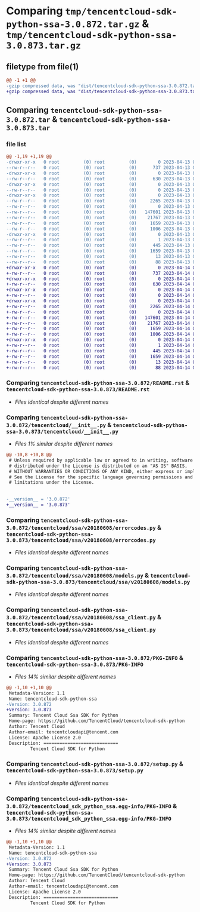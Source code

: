 # Comparing `tmp/tencentcloud-sdk-python-ssa-3.0.872.tar.gz` & `tmp/tencentcloud-sdk-python-ssa-3.0.873.tar.gz`

## filetype from file(1)

```diff
@@ -1 +1 @@
-gzip compressed data, was "dist/tencentcloud-sdk-python-ssa-3.0.872.tar", last modified: Thu Apr 13 00:56:32 2023, max compression
+gzip compressed data, was "dist/tencentcloud-sdk-python-ssa-3.0.873.tar", last modified: Fri Apr 14 00:51:40 2023, max compression
```

## Comparing `tencentcloud-sdk-python-ssa-3.0.872.tar` & `tencentcloud-sdk-python-ssa-3.0.873.tar`

### file list

```diff
@@ -1,19 +1,19 @@
-drwxr-xr-x   0 root         (0) root         (0)        0 2023-04-13 00:56:32.000000 tencentcloud-sdk-python-ssa-3.0.872/
--rw-r--r--   0 root         (0) root         (0)      737 2023-04-13 00:56:32.000000 tencentcloud-sdk-python-ssa-3.0.872/README.rst
-drwxr-xr-x   0 root         (0) root         (0)        0 2023-04-13 00:56:32.000000 tencentcloud-sdk-python-ssa-3.0.872/tencentcloud/
--rw-r--r--   0 root         (0) root         (0)      630 2023-04-13 00:56:32.000000 tencentcloud-sdk-python-ssa-3.0.872/tencentcloud/__init__.py
-drwxr-xr-x   0 root         (0) root         (0)        0 2023-04-13 00:56:32.000000 tencentcloud-sdk-python-ssa-3.0.872/tencentcloud/ssa/
--rw-r--r--   0 root         (0) root         (0)        0 2023-04-13 00:56:32.000000 tencentcloud-sdk-python-ssa-3.0.872/tencentcloud/ssa/__init__.py
-drwxr-xr-x   0 root         (0) root         (0)        0 2023-04-13 00:56:32.000000 tencentcloud-sdk-python-ssa-3.0.872/tencentcloud/ssa/v20180608/
--rw-r--r--   0 root         (0) root         (0)     2265 2023-04-13 00:56:32.000000 tencentcloud-sdk-python-ssa-3.0.872/tencentcloud/ssa/v20180608/errorcodes.py
--rw-r--r--   0 root         (0) root         (0)        0 2023-04-13 00:56:32.000000 tencentcloud-sdk-python-ssa-3.0.872/tencentcloud/ssa/v20180608/__init__.py
--rw-r--r--   0 root         (0) root         (0)   147601 2023-04-13 00:56:32.000000 tencentcloud-sdk-python-ssa-3.0.872/tencentcloud/ssa/v20180608/models.py
--rw-r--r--   0 root         (0) root         (0)    21767 2023-04-13 00:56:32.000000 tencentcloud-sdk-python-ssa-3.0.872/tencentcloud/ssa/v20180608/ssa_client.py
--rw-r--r--   0 root         (0) root         (0)     1659 2023-04-13 00:56:32.000000 tencentcloud-sdk-python-ssa-3.0.872/PKG-INFO
--rw-r--r--   0 root         (0) root         (0)     1006 2023-04-13 00:56:32.000000 tencentcloud-sdk-python-ssa-3.0.872/setup.py
-drwxr-xr-x   0 root         (0) root         (0)        0 2023-04-13 00:56:32.000000 tencentcloud-sdk-python-ssa-3.0.872/tencentcloud_sdk_python_ssa.egg-info/
--rw-r--r--   0 root         (0) root         (0)        1 2023-04-13 00:56:32.000000 tencentcloud-sdk-python-ssa-3.0.872/tencentcloud_sdk_python_ssa.egg-info/dependency_links.txt
--rw-r--r--   0 root         (0) root         (0)      445 2023-04-13 00:56:32.000000 tencentcloud-sdk-python-ssa-3.0.872/tencentcloud_sdk_python_ssa.egg-info/SOURCES.txt
--rw-r--r--   0 root         (0) root         (0)     1659 2023-04-13 00:56:32.000000 tencentcloud-sdk-python-ssa-3.0.872/tencentcloud_sdk_python_ssa.egg-info/PKG-INFO
--rw-r--r--   0 root         (0) root         (0)       13 2023-04-13 00:56:32.000000 tencentcloud-sdk-python-ssa-3.0.872/tencentcloud_sdk_python_ssa.egg-info/top_level.txt
--rw-r--r--   0 root         (0) root         (0)       88 2023-04-13 00:56:32.000000 tencentcloud-sdk-python-ssa-3.0.872/setup.cfg
+drwxr-xr-x   0 root         (0) root         (0)        0 2023-04-14 00:51:40.000000 tencentcloud-sdk-python-ssa-3.0.873/
+-rw-r--r--   0 root         (0) root         (0)      737 2023-04-14 00:51:40.000000 tencentcloud-sdk-python-ssa-3.0.873/README.rst
+drwxr-xr-x   0 root         (0) root         (0)        0 2023-04-14 00:51:40.000000 tencentcloud-sdk-python-ssa-3.0.873/tencentcloud/
+-rw-r--r--   0 root         (0) root         (0)      630 2023-04-14 00:51:40.000000 tencentcloud-sdk-python-ssa-3.0.873/tencentcloud/__init__.py
+drwxr-xr-x   0 root         (0) root         (0)        0 2023-04-14 00:51:40.000000 tencentcloud-sdk-python-ssa-3.0.873/tencentcloud/ssa/
+-rw-r--r--   0 root         (0) root         (0)        0 2023-04-14 00:51:40.000000 tencentcloud-sdk-python-ssa-3.0.873/tencentcloud/ssa/__init__.py
+drwxr-xr-x   0 root         (0) root         (0)        0 2023-04-14 00:51:40.000000 tencentcloud-sdk-python-ssa-3.0.873/tencentcloud/ssa/v20180608/
+-rw-r--r--   0 root         (0) root         (0)     2265 2023-04-14 00:51:40.000000 tencentcloud-sdk-python-ssa-3.0.873/tencentcloud/ssa/v20180608/errorcodes.py
+-rw-r--r--   0 root         (0) root         (0)        0 2023-04-14 00:51:40.000000 tencentcloud-sdk-python-ssa-3.0.873/tencentcloud/ssa/v20180608/__init__.py
+-rw-r--r--   0 root         (0) root         (0)   147601 2023-04-14 00:51:40.000000 tencentcloud-sdk-python-ssa-3.0.873/tencentcloud/ssa/v20180608/models.py
+-rw-r--r--   0 root         (0) root         (0)    21767 2023-04-14 00:51:40.000000 tencentcloud-sdk-python-ssa-3.0.873/tencentcloud/ssa/v20180608/ssa_client.py
+-rw-r--r--   0 root         (0) root         (0)     1659 2023-04-14 00:51:40.000000 tencentcloud-sdk-python-ssa-3.0.873/PKG-INFO
+-rw-r--r--   0 root         (0) root         (0)     1006 2023-04-14 00:51:40.000000 tencentcloud-sdk-python-ssa-3.0.873/setup.py
+drwxr-xr-x   0 root         (0) root         (0)        0 2023-04-14 00:51:40.000000 tencentcloud-sdk-python-ssa-3.0.873/tencentcloud_sdk_python_ssa.egg-info/
+-rw-r--r--   0 root         (0) root         (0)        1 2023-04-14 00:51:40.000000 tencentcloud-sdk-python-ssa-3.0.873/tencentcloud_sdk_python_ssa.egg-info/dependency_links.txt
+-rw-r--r--   0 root         (0) root         (0)      445 2023-04-14 00:51:40.000000 tencentcloud-sdk-python-ssa-3.0.873/tencentcloud_sdk_python_ssa.egg-info/SOURCES.txt
+-rw-r--r--   0 root         (0) root         (0)     1659 2023-04-14 00:51:40.000000 tencentcloud-sdk-python-ssa-3.0.873/tencentcloud_sdk_python_ssa.egg-info/PKG-INFO
+-rw-r--r--   0 root         (0) root         (0)       13 2023-04-14 00:51:40.000000 tencentcloud-sdk-python-ssa-3.0.873/tencentcloud_sdk_python_ssa.egg-info/top_level.txt
+-rw-r--r--   0 root         (0) root         (0)       88 2023-04-14 00:51:40.000000 tencentcloud-sdk-python-ssa-3.0.873/setup.cfg
```

### Comparing `tencentcloud-sdk-python-ssa-3.0.872/README.rst` & `tencentcloud-sdk-python-ssa-3.0.873/README.rst`

 * *Files identical despite different names*

### Comparing `tencentcloud-sdk-python-ssa-3.0.872/tencentcloud/__init__.py` & `tencentcloud-sdk-python-ssa-3.0.873/tencentcloud/__init__.py`

 * *Files 1% similar despite different names*

```diff
@@ -10,8 +10,8 @@
 # Unless required by applicable law or agreed to in writing, software
 # distributed under the License is distributed on an "AS IS" BASIS,
 # WITHOUT WARRANTIES OR CONDITIONS OF ANY KIND, either express or implied.
 # See the License for the specific language governing permissions and
 # limitations under the License.
 
 
-__version__ = '3.0.872'
+__version__ = '3.0.873'
```

### Comparing `tencentcloud-sdk-python-ssa-3.0.872/tencentcloud/ssa/v20180608/errorcodes.py` & `tencentcloud-sdk-python-ssa-3.0.873/tencentcloud/ssa/v20180608/errorcodes.py`

 * *Files identical despite different names*

### Comparing `tencentcloud-sdk-python-ssa-3.0.872/tencentcloud/ssa/v20180608/models.py` & `tencentcloud-sdk-python-ssa-3.0.873/tencentcloud/ssa/v20180608/models.py`

 * *Files identical despite different names*

### Comparing `tencentcloud-sdk-python-ssa-3.0.872/tencentcloud/ssa/v20180608/ssa_client.py` & `tencentcloud-sdk-python-ssa-3.0.873/tencentcloud/ssa/v20180608/ssa_client.py`

 * *Files identical despite different names*

### Comparing `tencentcloud-sdk-python-ssa-3.0.872/PKG-INFO` & `tencentcloud-sdk-python-ssa-3.0.873/PKG-INFO`

 * *Files 14% similar despite different names*

```diff
@@ -1,10 +1,10 @@
 Metadata-Version: 1.1
 Name: tencentcloud-sdk-python-ssa
-Version: 3.0.872
+Version: 3.0.873
 Summary: Tencent Cloud Ssa SDK for Python
 Home-page: https://github.com/TencentCloud/tencentcloud-sdk-python
 Author: Tencent Cloud
 Author-email: tencentcloudapi@tencent.com
 License: Apache License 2.0
 Description: ============================
         Tencent Cloud SDK for Python
```

### Comparing `tencentcloud-sdk-python-ssa-3.0.872/setup.py` & `tencentcloud-sdk-python-ssa-3.0.873/setup.py`

 * *Files identical despite different names*

### Comparing `tencentcloud-sdk-python-ssa-3.0.872/tencentcloud_sdk_python_ssa.egg-info/PKG-INFO` & `tencentcloud-sdk-python-ssa-3.0.873/tencentcloud_sdk_python_ssa.egg-info/PKG-INFO`

 * *Files 14% similar despite different names*

```diff
@@ -1,10 +1,10 @@
 Metadata-Version: 1.1
 Name: tencentcloud-sdk-python-ssa
-Version: 3.0.872
+Version: 3.0.873
 Summary: Tencent Cloud Ssa SDK for Python
 Home-page: https://github.com/TencentCloud/tencentcloud-sdk-python
 Author: Tencent Cloud
 Author-email: tencentcloudapi@tencent.com
 License: Apache License 2.0
 Description: ============================
         Tencent Cloud SDK for Python
```

